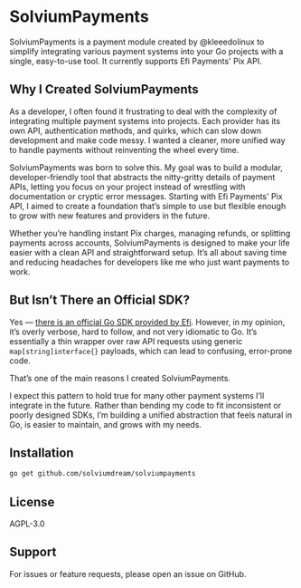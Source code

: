 # SolviumPayments

SolviumPayments is a payment module created by @kleeedolinux to simplify integrating various payment systems into your Go projects with a single, easy-to-use tool. It currently supports Efi Payments' Pix API.

## Why I Created SolviumPayments

As a developer, I often found it frustrating to deal with the complexity of integrating multiple payment systems into projects. Each provider has its own API, authentication methods, and quirks, which can slow down development and make code messy. I wanted a cleaner, more unified way to handle payments without reinventing the wheel every time.

SolviumPayments was born to solve this. My goal was to build a modular, developer-friendly tool that abstracts the nitty-gritty details of payment APIs, letting you focus on your project instead of wrestling with documentation or cryptic error messages. Starting with Efi Payments' Pix API, I aimed to create a foundation that’s simple to use but flexible enough to grow with new features and providers in the future.

Whether you’re handling instant Pix charges, managing refunds, or splitting payments across accounts, SolviumPayments is designed to make your life easier with a clean API and straightforward setup. It’s all about saving time and reducing headaches for developers like me who just want payments to work.

## But Isn’t There an Official SDK?

Yes — [there is an official Go SDK provided by Efi](https://github.com/efipay/sdk-go-apis-efi/tree/main). However, in my opinion, it’s overly verbose, hard to follow, and not very idiomatic to Go. It’s essentially a thin wrapper over raw API requests using generic `map[string]interface{}` payloads, which can lead to confusing, error-prone code.

That’s one of the main reasons I created SolviumPayments.

I expect this pattern to hold true for many other payment systems I’ll integrate in the future. Rather than bending my code to fit inconsistent or poorly designed SDKs, I’m building a unified abstraction that feels natural in Go, is easier to maintain, and grows with my needs.

## Installation

```bash
go get github.com/solviumdream/solviumpayments
```

## License

AGPL-3.0

## Support

For issues or feature requests, please open an issue on GitHub.